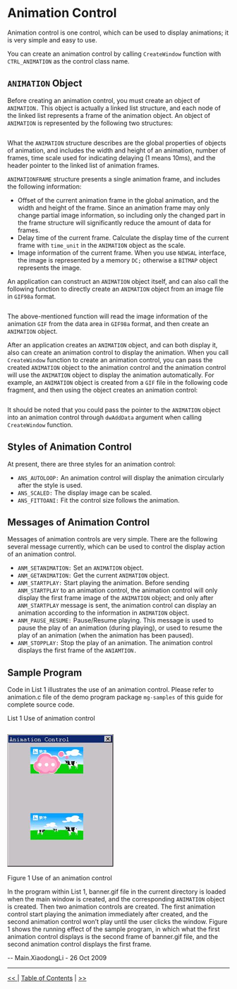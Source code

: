 # Animation Control

Animation control is one control, which can be used to display animations; it 
is very simple and easy to use.

You can create an animation control by calling `CreateWindow` function with
`CTRL_ANIMATION` as the control class name.

## `ANIMATION` Object

Before creating an animation control, you must create an object of `ANIMATION.`
This object is actually a linked list structure, and each node of the linked
list represents a frame of the animation object. An object of `ANIMATION` is
represented by the following two structures:

```
```

What the `ANIMATION` structure describes are the global properties of objects 
of animation, and includes the width and height of an animation, number of
frames, time scale used for indicating delaying (1 means 10ms), and the header
pointer to the linked list of animation frames.

`ANIMATIONFRAME` structure presents a single animation frame, and includes the
following information:
- Offset of the current animation frame in the global animation, and the width
and height of the frame. Since an animation frame may only change partial image
information, so including only the changed part in the frame structure will
significantly reduce the amount of data for frames.
- Delay time of the current frame. Calculate the display time of the current
frame with `time_unit` in the `ANIMATION` object as the scale.
- Image information of the current frame. When you use `NEWGAL` interface, the
image is represented by a memory `DC;` otherwise a `BITMAP` object represents
the image.

An application can construct an `ANIMATION` object itself, and can also call 
the following function to directly create an `ANIMATION` object from an image
file in `GIF98a` format.

```
```

The above-mentioned function will read the image information of the animation
`GIF` from the data area in `GIF98a` format, and then create an `ANIMATION`
object. 

After an application creates an `ANIMATION` object, and can both display it,
also can create an animation control to display the animation. When you call
`CreateWindow` function to create an animation control, you can pass the 
created `ANIMATION` object to the animation control and the animation control
will use the `ANIMATION` object to display the animation automatically. For
example, an `ANIMATION` object is created from a `GIF` file in the following
code fragment, and then using the object creates an animation control:

```
```

It should be noted that you could pass the pointer to the `ANIMATION` object
into an animation control through `dwAddData` argument when calling 
`CreateWindow` function.

## Styles of Animation Control

At present, there are three styles for an animation control:
- `ANS_AUTOLOOP:` An animation control will display the animation circularly
after the style is used.
- `ANS_SCALED:` The display image can be scaled.
- `ANS_FITTOANI:` Fit the control size follows the animation.

## Messages of Animation Control

Messages of animation controls are very simple. There are the following several
message currently, which can be used to control the display action of an
animation control.
- `ANM_SETANIMATION:` Set an `ANIMATION` object.
- `ANM_GETANIMATION:` Get the current `ANIMATION` object.
- `ANM_STARTPLAY:` Start playing the animation. Before sending `ANM_STARTPLAY`
to an animation control, the animation control will only display the first 
frame image of the `ANIMATION` object; and only after `ANM_STARTPLAY` message 
is sent, the animation control can display an animation according to the
information in `ANIMATION` object.
- `ANM_PAUSE_RESUME:` Pause/Resume playing. This message is used to pause the
play of an animation (during playing), or used to resume the play of an
animation (when the animation has been paused).
- `ANM_STOPPLAY:` Stop the play of an animation. The animation control displays
the first frame of the `ANIAMTION.`

## Sample Program

Code in List 1 illustrates the use of an animation control. Please refer to
animation.c file of the demo program package `mg-samples` of this guide for
complete source code.


List 1 Use of animation control

```
```



![alt](figures/36.1.jpeg)

Figure 1 Use of an animation control


In the program within List 1, banner.gif file in the current directory is 
loaded when the main window is created, and the corresponding `ANIMATION` 
object is created. Then two animation controls are created. The first animation
control start playing the animation immediately after created, and the second
animation control won’t play until the user clicks the window. Figure 1 shows
the running effect of the sample program, in which what the first animation
control displays is the second frame of banner.gif file, and the second
animation control displays the first frame.

-- Main.XiaodongLi - 26 Oct 2009


----

[&lt;&lt; ](MiniGUIProgGuidePart.md) |
[Table of Contents](README.md) |
[ &gt;&gt;](MiniGUIProgGuidePart.md)

[Release Notes for MiniGUI 3.2]: /supplementary-docs/Release-Notes-for-MiniGUI-3.2.md
[Release Notes for MiniGUI 4.0]: /supplementary-docs/Release-Notes-for-MiniGUI-4.0.md
[Showing Text in Complex or Mixed Scripts]: /supplementary-docs/Showing-Text-in-Complex-or-Mixed-Scripts.md
[Supporting and Using Extra Input Messages]: /supplementary-docs/Supporting-and-Using-Extra-Input-Messages.md
[Using CommLCD NEWGAL Engine and Comm IAL Engine]: /supplementary-docs/Using-CommLCD-NEWGAL-Engine-and-Comm-IAL-Engine.md
[Using Enhanced Font Interfaces]: /supplementary-docs/Using-Enhanced-Font-Interfaces.md
[Using Images and Fonts on System without File System]: /supplementary-docs/Using-Images-and-Fonts-on-System-without-File-System.md
[Using SyncUpdateDC to Reduce Screen Flicker]: /supplementary-docs/Using-SyncUpdateDC-to-Reduce-Screen-Flicker.md
[Writing DRI Engine Driver for Your GPU]: /supplementary-docs/Writing-DRI-Engine-Driver-for-Your-GPU.md
[Writing MiniGUI Apps for 64-bit Platforms]: /supplementary-docs/Writing-MiniGUI-Apps-for-64-bit-Platforms.md

[Quick Start]: /user-manual/MiniGUIUserManualQuickStart.md
[Building MiniGUI]: /user-manual/MiniGUIUserManualBuildingMiniGUI.md
[Compile-time Configuration]: /user-manual/MiniGUIUserManualCompiletimeConfiguration.md
[Runtime Configuration]: /user-manual/MiniGUIUserManualRuntimeConfiguration.md
[Tools]: /user-manual/MiniGUIUserManualTools.md
[Feature List]: /user-manual/MiniGUIUserManualFeatureList.md

[MiniGUI Overview]: /MiniGUI-Overview.md
[MiniGUI User Manual]: /user-manual/README.md
[MiniGUI Programming Guide]: /programming-guide/README.md
[MiniGUI Porting Guide]: /porting-guide/README.md
[MiniGUI Supplementary Documents]: /supplementary-docs/README.md
[MiniGUI API Reference Manuals]: /api-reference/README.md

[MiniGUI Official Website]: http://www.minigui.com
[Beijing FMSoft Technologies Co., Ltd.]: https://www.fmsoft.cn
[FMSoft Technologies]: https://www.fmsoft.cn
[HarfBuzz]: https://www.freedesktop.org/wiki/Software/HarfBuzz/
